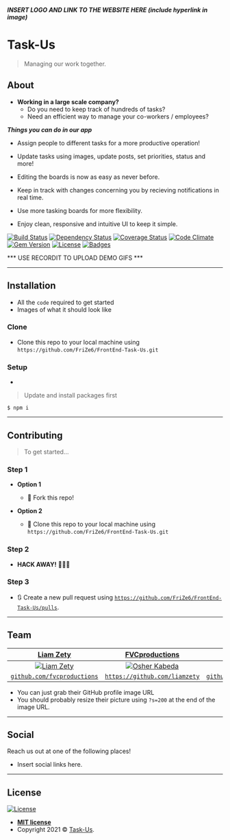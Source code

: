 ***INSERT LOGO AND LINK TO THE WEBSITE HERE (include hyperlink in image)***
<a href="http://res.cloudinary.com/dtg7n0zye/image/upload/v1601479025/ptn1e4ignc6ubtihl2n6.png"></a>

# Task-Us

> Managing our work together.

## About
- **Working in a large scale company?**
  - Do you need to keep track of hundreds of tasks?
  - Need an efficient way to manage your co-workers / employees?

***Things you can do in our app***

- Assign people to different tasks for a more productive operation!

- Update tasks using images, update posts, set priorities, status and more!

- Editing the boards is now as easy as never before.

- Keep in track with changes concerning you by recieving notifications in real time.

- Use more tasking boards for more flexibility.

- Enjoy clean, responsive and intuitive UI to keep it simple.

[![Build Status](https://travis-ci.org/doge/wow.svg)](https://travis-ci.org/doge/wow)
[![Dependency Status](http://img.shields.io/gemnasium/doge/wow.svg)](https://gemnasium.com/doge/wow)
[![Coverage Status](http://img.shields.io/coveralls/doge/wow.svg)](https://coveralls.io/r/doge/wow)
[![Code Climate](http://img.shields.io/codeclimate/github/doge/wow.svg)](https://codeclimate.com/github/doge/wow)
[![Gem Version](http://img.shields.io/gem/v/suchgem.svg)](https://rubygems.org/gems/suchgem)
[![License](http://img.shields.io/:license-mit-blue.svg)](http://doge.mit-license.org)
[![Badges](http://img.shields.io/:badges-7/7-ff6799.svg)](https://github.com/badges/badgerbadgerbadger)


*** USE RECORDIT TO UPLOAD DEMO GIFS ***

---

## Installation

- All the `code` required to get started
- Images of what it should look like

### Clone

- Clone this repo to your local machine using `https://github.com/FriZe6/FrontEnd-Task-Us.git`

### Setup

- 

> Update and install packages first
```
$ npm i
```

---

## Contributing

> To get started...

### Step 1

- **Option 1**
    - 🍴 Fork this repo!

- **Option 2**
    - 👯 Clone this repo to your local machine using `https://github.com/FriZe6/FrontEnd-Task-Us.git`

### Step 2

- **HACK AWAY!** 🔨🔨🔨

### Step 3

- 🔃 Create a new pull request using <a href="https://github.com/FriZe6/FrontEnd-Task-Us/pulls/" target="_blank">`https://github.com/FriZe6/FrontEnd-Task-Us/pulls`</a>.

---

## Team
| <a href="https://github.com/liamzety" target="_blank">**Liam Zety**</a> | <a href="http://fvcproductions.com" target="_blank">**FVCproductions**</a> | <a href="http://fvcproductions.com" target="_blank">**FVCproductions**</a> |
| :---: |:---:| :---:|
| [![Liam Zety](http://res.cloudinary.com/dtg7n0zye/image/upload/v1601298953/bdaamqpuvcx1tj1qyst3.jpg)](https://www.linkedin.com/in/liam-zety-0b157b1b6/)    | [![Osher Kabeda](https://cdn.discordapp.com/attachments/752472970047258644/760881627768291338/WIN_20200930_18_11_38_Pro.jpg)](http://fvcproductions.com) | [![Roei Arazi](https://avatars1.githubusercontent.com/u/4284691?v=3&s=200)](http://fvcproductions.com)  |
| <a href="https://github.com/liamzety" target="_blank">`github.com/fvcproductions`</a> | <a href="http://github.com/fvcproductions" target="_blank">`https://github.com/liamzety`</a> | <a href="http://github.com/fvcproductions" target="_blank">`github.com/fvcproductions`</a> |

- You can just grab their GitHub profile image URL
- You should probably resize their picture using `?s=200` at the end of the image URL.

---

## Social

Reach us out at one of the following places!

- Insert social links here.

---

## License

[![License](http://img.shields.io/:license-mit-blue.svg?style=flat-square)](http://badges.mit-license.org)

- **[MIT license](http://opensource.org/licenses/mit-license.php)**
- Copyright 2021 © <a href="http://task-us.herokuapp.com" target="_blank">Task-Us</a>.
